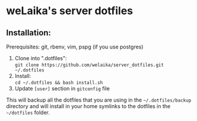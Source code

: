 weLaika's server dotfiles
===============================

## Installation:

Prerequisites: git, rbenv, vim, pspg (if you use postgres)

1. Clone into ".dotfiles":  
   `git clone https://github.com/welaika/server_dotfiles.git ~/.dotfiles`
3. Install:  
   `cd ~/.dotfiles && bash install.sh`
4. Update `[user]` section in `gitconfig` file

This will backup all the dotfiles that you are using in the `~/.dotfiles/backup`
directory and will install in your home symlinks to the dotfiles in the
`~/dotfiles` folder.

